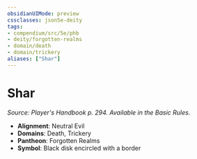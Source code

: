 ```yaml
---
obsidianUIMode: preview
cssclasses: json5e-deity
tags:
- compendium/src/5e/phb
- deity/forgotten-realms
- domain/death
- domain/trickery
aliases: ["Shar"]
---
```

# Shar
*Source: Player's Handbook p. 294. Available in the Basic Rules.* 

- **Alignment**: Neutral Evil
- **Domains**: Death, Trickery
- **Pantheon**: Forgotten Realms
- **Symbol**: Black disk encircled with a border
